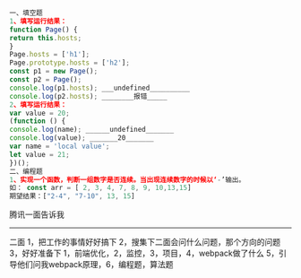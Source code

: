 ```js
一、填空题 
1、填写运行结果：
function Page() {
return this.hosts;
}
Page.hosts = ['h1'];
Page.prototype.hosts = ['h2'];
const p1 = new Page();
const p2 = Page();
console.log(p1.hosts); ___undefined__________
console.log(p2.hosts); ________报错_____
2、填写运行结果：
var value = 20;
(function () {
console.log(name); ______undefined_______
console.log(value); _______20_______
var name = 'local value';
let value = 21;
})();
二、编程题
1、实现一个函数，判断一组数字是否连续。当出现连续数字的时候以‘-’输出。
如： const arr = [ 2, 3, 4, 7, 8, 9, 10,13,15]
期望结果：["2-4", "7-10", 13, 15]
```

腾讯一面告诉我

----

二面
1，把工作的事情好好搞下
2，搜集下二面会问什么问题，那个方向的问题
3，好好准备下
1，前端优化，2，监控，3，项目，4，webpack做了什么 5，引导他们问我webpack原理，6，编程题，算法题

